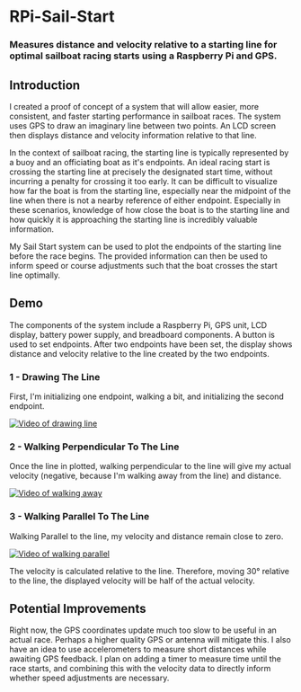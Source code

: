 # RPi-Sail-Start
### Measures distance and velocity relative to a starting line for optimal sailboat racing starts using a Raspberry Pi and GPS. 

## Introduction 
I created a proof of concept of a system that will allow easier, more consistent, and faster starting performance in sailboat races. The system uses GPS to draw an imaginary line between two points. An LCD screen then displays distance and velocity information relative to that line. 

In the context of sailboat racing, the starting line is typically represented by a buoy and an officiating boat as it's endpoints. An ideal racing start is crossing the starting line at precisely the designated start time, without incurring a penalty for crossing it too early. It can be difficult to visualize how far the boat is from the starting line, especially near the midpoint of the line when there is not a nearby reference of either endpoint. Especially in these scenarios, knowledge of how close the boat is to the starting line and how quickly it is approaching the starting line is incredibly valuable information. 

My Sail Start system can be used to plot the endpoints of the starting line before the race begins. The provided information can then be used to inform speed or course adjustments such that the boat crosses the start line optimally. 


## Demo
The components of the system include a Raspberry Pi, GPS unit, LCD display, battery power supply, and breadboard components. A button is used to set endpoints. After two endpoints have been set, the display shows distance and velocity relative to the line created by the two endpoints.

### 1 - Drawing The Line
First, I'm initializing one endpoint, walking a bit, and initializing the second endpoint.

[![Video of drawing line](https://user-images.githubusercontent.com/59812528/108651946-b87c0d80-7477-11eb-985e-1fc88f77ebd9.png)](https://user-images.githubusercontent.com/59812528/108650400-58d03300-7474-11eb-895b-ff33ddaa6226.mp4 "Drawing Line Video")


### 2 - Walking Perpendicular To The Line
Once the line in plotted, walking perpendicular to the line will give my actual velocity (negative, because I'm walking away from the line) and distance.

[![Video of walking away](https://user-images.githubusercontent.com/59812528/108652216-72737980-7478-11eb-8138-c21c4104a9e6.png)](https://user-images.githubusercontent.com/59812528/108652202-6ab3d500-7478-11eb-91da-7c31f6e96e4c.mp4 "Walking Away Video")


### 3 - Walking Parallel To The Line
Walking Parallel to the line, my velocity and distance remain close to zero. 

[![Video of walking parallel](https://user-images.githubusercontent.com/59812528/108652132-40faae00-7478-11eb-89f1-bcdaa31b38d1.png)](https://user-images.githubusercontent.com/59812528/108651765-591dfd80-7477-11eb-8a70-ac3d395446c2.mp4 "Walking Parallel Video")

The velocity is calculated relative to the line. Therefore, moving 30° relative to the line, the displayed velocity will be half of the actual velocity. 

## Potential Improvements

Right now, the GPS coordinates update much too slow to be useful in an actual race. Perhaps a higher quality GPS or antenna will mitigate this. I also have an idea to use accelerometers to measure short distances while awaiting GPS feedback. I plan on adding a timer to measure time until the race starts, and combining this with the velocity data to directly inform whether speed adjustments are necessary. 
